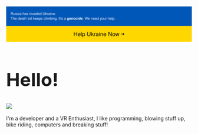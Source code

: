 [![Stand With Ukraine](https://raw.githubusercontent.com/vshymanskyy/StandWithUkraine/main/banner2-direct.svg)](https://stand-with-ukraine.pp.ua)

<p align="center">
  <h1 style="font-size: 50px;">Hello!</h1>
  <img src="https://user-images.githubusercontent.com/57566773/232234373-28866d85-37f6-4d0e-b2b2-335cf2ed27b5.png">
</p>

I'm a developer and a VR Enthusiast, I like programming, blowing stuff up, bike riding, computers and breaking stuff!
